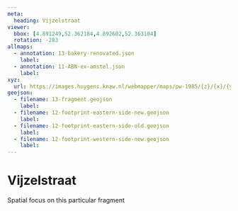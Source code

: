 ```yaml
---
meta:
  heading: Vijzelstraat
viewer:
  bbox: [4.891249,52.362184,4.892602,52.363104]
  rotation: -283
allmaps:
  - annotation: 13-bakery-renovated.json
    label:  
  - annotation: 11-ABN-ex-amstel.json
    label:  
xyz: 
  url: https://images.huygens.knaw.nl/webmapper/maps/pw-1985/{z}/{x}/{y}.png
geojson: 
  - filename: 13-fragment.geojson
    label:
  - filename: 12-footprint-eastern-side-new.geojson
    label: 
  - filename: 12-footprint-eastern-side-old.geojson
    label: 
  - filename: 12-footprint-western-side-new.geojson
    label: 
---
```

# Vijzelstraat

Spatial focus on this particular fragment